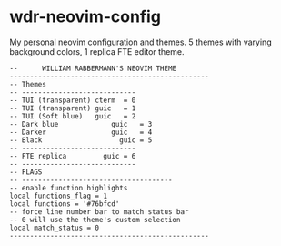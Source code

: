 # wdr-neovim-config
My personal neovim configuration and themes. 5 themes with varying background colors, 1 replica FTE editor theme.
```
--		WILLIAM RABBERMANN'S NEOVIM THEME      
-------------------------------------------------
-- Themes      
-- ----------------------------      
-- TUI (transparent) cterm 	= 0
-- TUI (transparent) guic	= 1       
-- TUI (Soft blue)	 guic	= 2   
-- Dark blue 		     guic	= 3    
-- Darker 			     guic	= 4       
-- Black			       guic	= 5    
-- ----------------------------  
-- FTE replica		   guic	= 6
-- ----------------------------  
-- FLAGS
-- -------------------------------------
-- enable function highlights
local functions_flag = 1
local functions = '#76bfcd'
-- force line number bar to match status bar
-- 0 will use the theme's custom selection
local match_status = 0 
-------------------------------------------------
```
